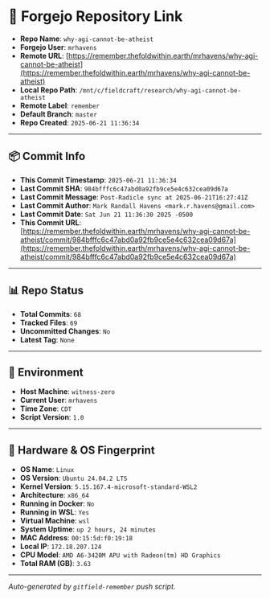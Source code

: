 # 🔗 Forgejo Repository Link

- **Repo Name**: `why-agi-cannot-be-atheist`
- **Forgejo User**: `mrhavens`
- **Remote URL**: [https://remember.thefoldwithin.earth/mrhavens/why-agi-cannot-be-atheist](https://remember.thefoldwithin.earth/mrhavens/why-agi-cannot-be-atheist)
- **Local Repo Path**: `/mnt/c/fieldcraft/research/why-agi-cannot-be-atheist`
- **Remote Label**: `remember`
- **Default Branch**: `master`
- **Repo Created**: `2025-06-21 11:36:34`

---

## 📦 Commit Info

- **This Commit Timestamp**: `2025-06-21 11:36:34`
- **Last Commit SHA**: `984bfffc6c47abd0a92fb9ce5e4c632cea09d67a`
- **Last Commit Message**: `Post-Radicle sync at 2025-06-21T16:27:41Z`
- **Last Commit Author**: `Mark Randall Havens <mark.r.havens@gmail.com>`
- **Last Commit Date**: `Sat Jun 21 11:36:30 2025 -0500`
- **This Commit URL**: [https://remember.thefoldwithin.earth/mrhavens/why-agi-cannot-be-atheist/commit/984bfffc6c47abd0a92fb9ce5e4c632cea09d67a](https://remember.thefoldwithin.earth/mrhavens/why-agi-cannot-be-atheist/commit/984bfffc6c47abd0a92fb9ce5e4c632cea09d67a)

---

## 📊 Repo Status

- **Total Commits**: `68`
- **Tracked Files**: `69`
- **Uncommitted Changes**: `No`
- **Latest Tag**: `None`

---

## 🧭 Environment

- **Host Machine**: `witness-zero`
- **Current User**: `mrhavens`
- **Time Zone**: `CDT`
- **Script Version**: `1.0`

---

## 🧬 Hardware & OS Fingerprint

- **OS Name**: `Linux`
- **OS Version**: `Ubuntu 24.04.2 LTS`
- **Kernel Version**: `5.15.167.4-microsoft-standard-WSL2`
- **Architecture**: `x86_64`
- **Running in Docker**: `No`
- **Running in WSL**: `Yes`
- **Virtual Machine**: `wsl`
- **System Uptime**: `up 2 hours, 24 minutes`
- **MAC Address**: `00:15:5d:f0:19:18`
- **Local IP**: `172.18.207.124`
- **CPU Model**: `AMD A6-3420M APU with Radeon(tm) HD Graphics`
- **Total RAM (GB)**: `3.63`

---

_Auto-generated by `gitfield-remember` push script._
